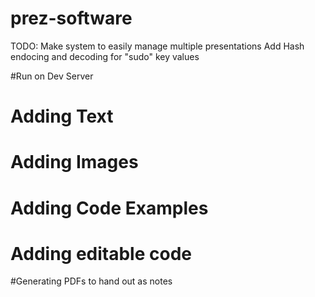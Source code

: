 # prez-software
 TODO: Make system to easily manage multiple presentations
 Add Hash endocing and decoding for "sudo" key values

#Run on Dev Server

# Adding Text
# Adding Images
# Adding Code Examples
# Adding editable code

#Generating PDFs to hand out as notes